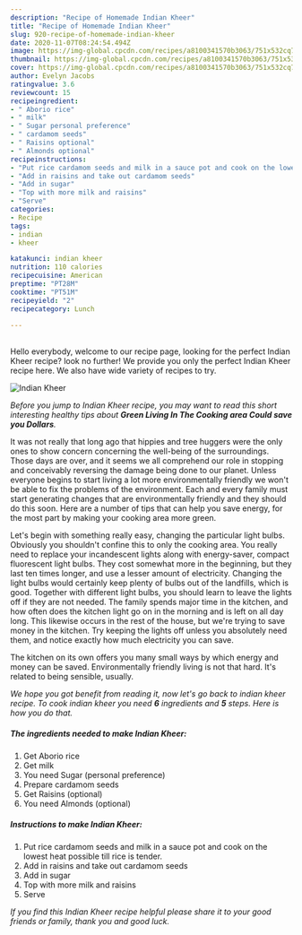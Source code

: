 ```yaml
---
description: "Recipe of Homemade Indian Kheer"
title: "Recipe of Homemade Indian Kheer"
slug: 920-recipe-of-homemade-indian-kheer
date: 2020-11-07T08:24:54.494Z
image: https://img-global.cpcdn.com/recipes/a8100341570b3063/751x532cq70/indian-kheer-recipe-main-photo.jpg
thumbnail: https://img-global.cpcdn.com/recipes/a8100341570b3063/751x532cq70/indian-kheer-recipe-main-photo.jpg
cover: https://img-global.cpcdn.com/recipes/a8100341570b3063/751x532cq70/indian-kheer-recipe-main-photo.jpg
author: Evelyn Jacobs
ratingvalue: 3.6
reviewcount: 15
recipeingredient:
- " Aborio rice"
- " milk"
- " Sugar personal preference"
- " cardamom seeds"
- " Raisins optional"
- " Almonds optional"
recipeinstructions:
- "Put rice cardamom seeds and milk in a sauce pot and cook on the lowest heat possible till rice is tender."
- "Add in raisins and take out cardamom seeds"
- "Add in sugar"
- "Top with more milk and raisins"
- "Serve"
categories:
- Recipe
tags:
- indian
- kheer

katakunci: indian kheer 
nutrition: 110 calories
recipecuisine: American
preptime: "PT28M"
cooktime: "PT51M"
recipeyield: "2"
recipecategory: Lunch

---
```

<br>
Hello everybody, welcome to our recipe page, looking for the perfect Indian Kheer recipe? look no further! We provide you only the perfect Indian Kheer recipe here. We also have wide variety of recipes to try.
<br>


![Indian Kheer](https://img-global.cpcdn.com/recipes/a8100341570b3063/751x532cq70/indian-kheer-recipe-main-photo.jpg)

<i>Before you jump to Indian Kheer recipe, you may want to read this short interesting healthy tips about 
<strong>Green Living In The Cooking area Could save you Dollars</strong>.</i>
</br>

It was not really that long ago that hippies and tree huggers were the only ones to show concern concerning the well-being of the surroundings. Those days are over, and it seems we all comprehend our role in stopping and conceivably reversing the damage being done to our planet. Unless everyone begins to start living a lot more environmentally friendly we won't be able to fix the problems of the environment. Each and every family must start generating changes that are environmentally friendly and they should do this soon. Here are a number of tips that can help you save energy, for the most part by making your cooking area more green.

Let's begin with something really easy, changing the particular light bulbs. Obviously you shouldn't confine this to only the cooking area. You really need to replace your incandescent lights along with energy-saver, compact fluorescent light bulbs. They cost somewhat more in the beginning, but they last ten times longer, and use a lesser amount of electricity. Changing the light bulbs would certainly keep plenty of bulbs out of the landfills, which is good. Together with different light bulbs, you should learn to leave the lights off if they are not needed. The family spends major time in the kitchen, and how often does the kitchen light go on in the morning and is left on all day long. This likewise occurs in the rest of the house, but we're trying to save money in the kitchen. Try keeping the lights off unless you absolutely need them, and notice exactly how much electricity you can save.

The kitchen on its own offers you many small ways by which energy and money can be saved. Environmentally friendly living is not that hard. It's related to being sensible, usually.


<i>We hope you got benefit from reading it, now let's go back to indian kheer recipe. To cook indian kheer you need <strong>6</strong> ingredients and <strong>5</strong> steps. Here is how you do that.
</i>

##### The ingredients needed to make Indian Kheer:

1. Get  Aborio rice
1. Get  milk
1. You need  Sugar (personal preference)
1. Prepare  cardamom seeds
1. Get  Raisins (optional)
1. You need  Almonds (optional)


##### Instructions to make Indian Kheer:

1. Put rice cardamom seeds and milk in a sauce pot and cook on the lowest heat possible till rice is tender.
1. Add in raisins and take out cardamom seeds
1. Add in sugar
1. Top with more milk and raisins
1. Serve


<i>If you find this Indian Kheer recipe helpful please share it to your good friends or family, thank you and good luck.</i>
